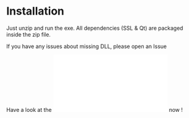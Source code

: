 Installation
===============

Just unzip and run the exe.
All dependencies (SSL & Qt) are packaged inside the zip file.

If you have any issues about missing DLL, please open an Issue

Have a look at the ![doc](02-maindoc.md) now !